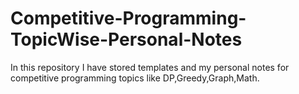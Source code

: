 # Competitive-Programming-TopicWise-Personal-Notes
In this repository I have stored templates and my personal notes for  competitive programming topics like DP,Greedy,Graph,Math.
